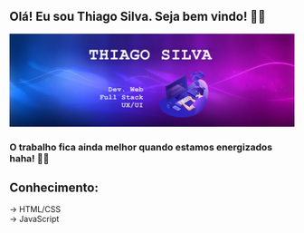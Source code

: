 ## Olá! Eu sou Thiago Silva. Seja bem vindo! 🐱‍👤
<img src="https://github.com/Thiagzz/Thiagzz/blob/main/hh8.jpg">

### O trabalho fica ainda melhor quando estamos energizados haha! 🍕🍕 </br>

## Conhecimento: </br>
-> HTML/CSS </br>
-> JavaScript </br>
